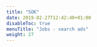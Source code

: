 ```yaml
---
title: "SOK"
date: 2019-02-27T12:42:40+01:00
disableToc: true
menuTitle: "Jobs - search ads"
weight: 27
---
```


